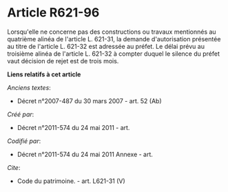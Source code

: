 # Article R621-96

Lorsqu'elle ne concerne pas des constructions ou travaux mentionnés au quatrième alinéa de l'article L. 621-31, la demande
d'autorisation présentée au titre de l'article L. 621-32 est adressée au préfet. Le délai prévu au troisième alinéa de
l'article L. 621-32 à compter duquel le silence du préfet vaut décision de rejet est de trois mois.

**Liens relatifs à cet article**

_Anciens textes_:

  - Décret n°2007-487 du 30 mars 2007 - art. 52 (Ab)

_Créé par_:

  - Décret n°2011-574 du 24 mai 2011  - art.

_Codifié par_:

  - Décret n°2011-574 du 24 mai 2011 Annexe - art.

_Cite_:

  - Code du patrimoine. - art. L621-31 (V)
